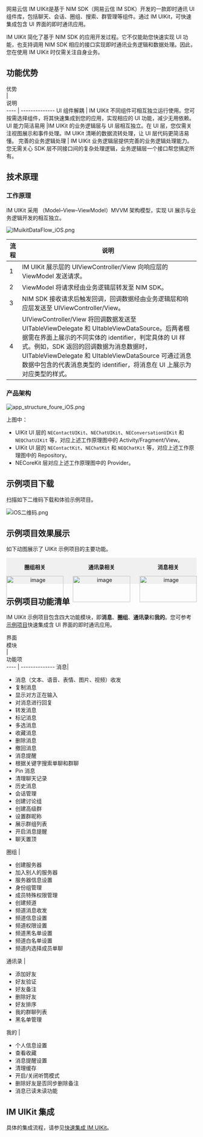
网易云信 IM UIKit是基于 NIM SDK（网易云信 IM SDK）开发的一款即时通讯 UI 组件库，包括聊天、会话、圈组、搜索、群管理等组件。通过 IM UIKit，可快速集成包含 UI 界面的即时通讯应用。

IM UIKit 简化了基于 NIM SDK 的应用开发过程。它不仅能助您快速实现 UI 功能，也支持调用 NIM SDK 相应的接口实现即时通讯业务逻辑和数据处理。因此，您在使用 IM UIKit 时仅需关注自身业务。

## 功能优势

<div style="width:100px" align="left">优势</div> | <div style="width:120px" align="left">说明</div>
---- | --------------
UI 组件解耦 | IM UIKit 不同组件可相互独立运行使用。您可按需选择组件，将其快速集成到您的应用，实现相应的 UI 功能，减少无用依赖。
UI 能力简洁易用 |IM UIKit 的业务逻辑层与 UI 层相互独立。在 UI 层，您仅需关注视图展示和事件处理。IM UIKit 清晰的数据流转处理，让 UI 层代码更简洁易懂。
完善的业务逻辑处理 | IM UIKit 业务逻辑层提供完善的业务逻辑处理能力。您无需关心 SDK 层不同接口间的复杂处理逻辑，业务逻辑层一个接口帮您搞定所有。
  






## 技术原理

### 工作原理

IM UIKit 采用 （Model–View–ViewModel）MVVM 架构模型，实现 UI 展示与业务逻辑开发的相互独立。

![IMuikitDataFlow_iOS.png](https://yx-web-nosdn.netease.im/common/4526057a8ef3f59f6c65c56c42991de9/IMuikitDataFlow_iOS.png)

流程 | 说明
---- | --------------
1 | IM UIKit 展示层的 UIViewController/View 向响应层的 ViewModel 发送请求。
2 | ViewModel 将请求经由业务逻辑层转发至 NIM SDK。
3 | NIM SDK 接收请求后触发回调，回调数据经由业务逻辑层和响应层发送至 UIViewController/View。
4 | UIViewController/View 将回调数据发送至 UITableViewDelegate 和 UItableViewDataSource。后两者根据需在界面上展示的不同实体的 identifier，判定具体的 UI 样式。例如，SDK 返回的回调数据为消息数据时，UITableViewDelegate 和 UItableViewDataSource 可通过消息数据中包含的代表消息类型的 identifier，将消息在 UI 上展示为对应类型的样式。

### 产品架构



![app_structure_foure_iOS.png](https://yx-web-nosdn.netease.im/common/28d91f74b198c2ba1f1bdfabf19fdc06/app_structure_foure_iOS.png)

上图中：

- UIKit UI 层的 `NEContactUIKit`、`NEChatUIKit`、`NEConversationUIKit` 和 `NEQChatUIKit` 等，对应上述工作原理图中的 Activity/Fragment/View。
- UIKit UI 层的 `NEContactKit`、`NEChatKit` 和 `NEQChatKit` 等，对应上述工作原理图中的 Repository。
- NECoreKit 层对应上述工作原理图中的 Provider。

## 示例项目下载

扫描如下二维码下载和体验示例项目。


![iOS二维码.png](https://yx-web-nosdn.netease.im/common/9179ca9460368d1bf73775da9a32bb0c/iOS二维码.png)


## 示例项目效果展示


如下动图展示了 UIKit 示例项目的主要功能。

<div style="display:flex;width:100%;justify-content:space-between;background-color:#F0F0F0;">
    <div style="width:30%; text-align:center;">
        <p><b>圈组相关</b></p>
        <img style="width:100%" src="https://yx-web-nosdn.netease.im/common/455613865e80a9b342588228bb1c0bc8/创建服务器.gif" alt="image" />
    </div>
    <div style="width:30%;text-align:center;">
        <p><b>通讯录相关</b></p>
        <img style="width:100%" src="https://yx-web-nosdn.netease.im/common/c0a3237dcc4319d81bc2cab7d62b460a/通讯录.gif" alt="image" />
    </div>
    <div style="width:30%;text-align:center;">
        <p><b>消息相关</b></p>
        <img style="width:100%" src="https://yx-web-nosdn.netease.im/common/88eb27b848c619150131f989303c3eb3/消息相关.gif" alt="image" />
    </div>
</div>


## 示例项目功能清单

IM UIKit 示例项目包含四大功能模块，即**消息**、**圈组**、**通讯录**和**我的**。您可参考[示例项目](https://github.com/netease-kit/nim-uikit-ios)快速集成含 UI 界面的即时通讯应用。


<div style="width:40px" align="left">界面模块</div> | <div style="width:160px" align="left">功能项 </div>
---- | -------------- 
消息| <div> <ul> <li>消息（文本、语音、表情、图片、视频）收发</li><li>复制消息</li><li>显示对方正在输入</li><li>对消息进行回复</li><li>转发消息</li><li>标记消息</li><li>多选消息</li><li>收藏消息</li><li>删除消息</li><li>撤回消息</li><li>消息提醒</li><li>根据关键字搜索单聊和群聊</li><li>Pin 消息</li><li>清理聊天记录</li><li>历史消息</li><li>会话管理</li><li>创建讨论组</li><li>创建高级群</li><li>设置群昵称</li><li>展示群组列表</li><li>开启消息提醒</li><li>聊天置顶</li></ul></div>
圈组 | <div> <ul><li>创建服务器</li><li>加入别人的服务器</li><li>服务器信息设置</li><li>身份组管理</li><li>成员特殊权限管理</li><li>创建频道</li><li>频道消息收发</li><li>频道信息设置</li><li>频道权限设置</li><li>频道黑名单设置</li><li>频道白名单设置</li><li>频道内选择成员单聊</li></ul></div>
通讯录 | <div> <ul> <li>添加好友</li><li>好友验证</li><li>好友备注</li><li>删除好友</li><li>好友排序</li><li>我的群聊列表</li><li>黑名单管理</li></ul></div>
我的 | <div> <ul> <li>个人信息设置</li><li>查看收藏</li><li>消息提醒设置</li><li>清理缓存</li><li>开启/关闭听筒模式</li><li>删除好友是否同步删除备注</li><li>消息已读未读功能</li></ul></div>


## IM UIKit 集成

具体的集成流程，请参见[快速集成 IM UIKit](https://doc.yunxin.163.com/docs/TM5MzM5Njk/zg2ODA0ODQ)。